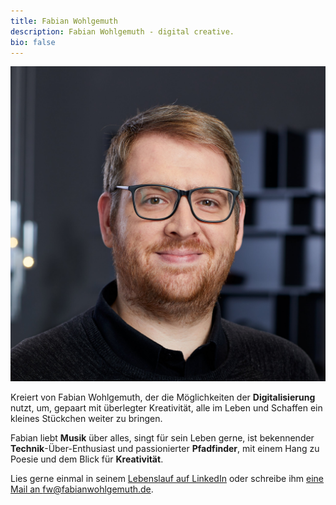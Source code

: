 ```yaml
---
title: Fabian Wohlgemuth
description: Fabian Wohlgemuth - digital creative.
bio: false
---
```


<div class="intro">

<div style="display:block" class="note portrait">

![TEST](../assets/images/fw_portrait.jpg)

</div>

<div class="intro-text" class="note intro-text">

Kreiert von Fabian Wohlgemuth, der die Möglichkeiten der **Digitalisierung** nutzt, um, gepaart mit überlegter Kreativität, alle im Leben und Schaffen ein kleines Stückchen weiter zu bringen.

Fabian liebt **Musik** über alles, singt für sein Leben gerne, ist bekennender **Technik**-Über-Enthusiast und passionierter **Pfadfinder**, mit einem Hang zu Poesie und dem Blick für **Kreativität**.

Lies gerne einmal in seinem [Lebenslauf auf LinkedIn](https://linkedin.com/in/fabianwohlgemuth) oder schreibe ihm [eine Mail an fw@fabianwohlgemuth.de](mailto:fw@fabianwohlgemuth.de).

</div>
</div>
